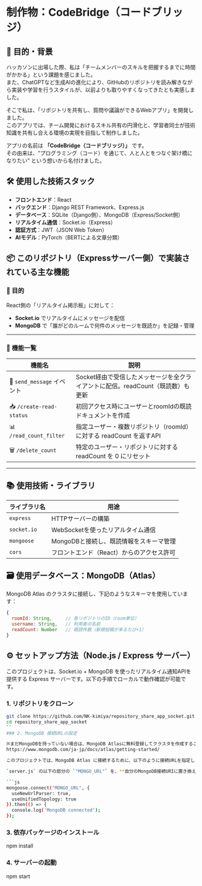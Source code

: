 # 制作物：CodeBridge（コードブリッジ）

## 🎯 目的・背景

ハッカソンに出場した際、私は「チームメンバーのスキルを把握するまでに時間がかかる」という課題を感じました。  
また、ChatGPTなど生成AIの進化により、GitHubのリポジトリを読み解きながら実装や学習を行うスタイルが、以前よりも取りやすくなってきたとも実感しました。

そこで私は、「リポジトリを共有し、質問や議論ができるWebアプリ」を開発しました。  
このアプリでは、チーム開発におけるスキル共有の円滑化と、学習者同士が技術知識を共有し合える環境の実現を目指して制作しました。

アプリの名前は **「CodeBridge（コードブリッジ）」** です。  
その由来は、“プログラミング（コード）を通じて、人と人とをつなぐ架け橋になりたい” という想いから名付けました。

## 🛠 使用した技術スタック

- **フロントエンド**：React  
- **バックエンド**：Django REST Framework、Express.js  
- **データベース**：SQLite（Django側）、MongoDB（Express/Socket側）  
- **リアルタイム通信**：Socket.io（Express）  
- **認証方式**：JWT（JSON Web Token）  
- **AIモデル**：PyTorch（BERTによる文章分類）


## 📦 このリポジトリ（Expressサーバー側）で実装されている主な機能

### 🎯 目的

React側の「リアルタイム掲示板」に対して：

- **Socket.io** でリアルタイムにメッセージを配信  
- **MongoDB** で「誰がどのルームで何件のメッセージを既読か」を記録・管理

---

### 🚀 機能一覧

| 機能名                    | 説明                                                                 |
|---------------------------|----------------------------------------------------------------------|
| 🔌 `send_message` イベント | Socket経由で受信したメッセージを全クライアントに配信。readCount（既読数）も更新 |
| 📥 `/create-read-status`   | 初回アクセス時にユーザーとroomIdの既読ドキュメントを作成                        |
| 📊 `/read_count_filter`    | 指定ユーザー・複数リポジトリ（roomId）に対する readCount を返すAPI             |
| 🗑 `/delete_count`         | 特定のユーザー・リポジトリに対する readCount を 0 にリセット                   |

---

## 📚 使用技術・ライブラリ

| ライブラリ名   | 用途                                        |
|----------------|---------------------------------------------|
| `express`      | HTTPサーバーの構築                          |
| `socket.io`    | WebSocketを使ったリアルタイム通信           |
| `mongoose`     | MongoDBと接続し、既読情報をスキーマ管理     |
| `cors`         | フロントエンド（React）からのアクセス許可  |



## 🗃 使用データベース：MongoDB（Atlas）

MongoDB Atlas のクラスタに接続し、下記のようなスキーマを使用しています：

```js
{
  roomId: String,     // 各リポジトリのID（room単位）
  username: String,   // 利用者の名前
  readCount: Number   // 既読件数（新規投稿が来るたび+1）
}
```



## ⚙️ セットアップ方法（Node.js / Express サーバー）

このプロジェクトは、Socket.io + MongoDB を使ったリアルタイム通知APIを提供する Express サーバーです。以下の手順でローカルで動作確認が可能です。

### 1. リポジトリをクローン

```bash
git clone https://github.com/NK-kimiya/repository_share_app_socket.git
cd repository_share_app_socket
``
### 2. MongoDB 接続URLの設定

※まだMongoDBを持っていない場合は、MongoDB Atlasに無料登録してクラスタを作成することで接続URIを取得できます。
https://www.mongodb.com/ja-jp/docs/atlas/getting-started/

このプロジェクトでは、MongoDB Atlas に接続するために、以下のように接続URLを指定します。

`server.js` の以下の部分の `"MONGO_URL"` を、**自分のMongoDB接続URIに置き換えてください**：

```js
mongoose.connect("MONGO_URL", {
  useNewUrlParser: true,
  useUnifiedTopology: true
}).then(() => {
  console.log('MongoDB connected');
});
```


### 3. 依存パッケージのインストール
npm install

### 4. サーバーの起動
npm start



